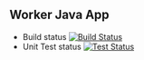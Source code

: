 ## Worker Java App

 * Build status
 [![Build Status](http://docker.daberko.io:8080/buildStatus/icon?job=instavote%2Fworker-build)](http://docker.daberko.io:8080/job/instavote/job/worker-build/)
 * Unit Test status
 [![Test Status](http://docker.daberko.io:8080/buildStatus/icon?job=instavote%2Fworker-test)](http://docker.daberko.io:8080/job/instavote/job/worker-test/)

